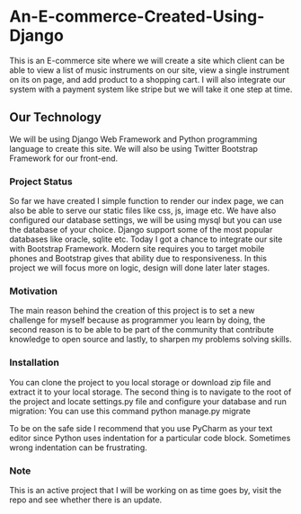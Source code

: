 # An-E-commerce-Created-Using-Django
This is an E-commerce site where we will create  a site which client can be able to view a list of music instruments on our site, view a single instrument on its on page, and add product to a shopping cart.
I will also integrate our system with a payment system like stripe but we will take it one step at time.

## Our Technology
We will be using Django Web Framework and Python programming language to create this site. We will also be using
Twitter Bootstrap Framework for our front-end.

### Project Status
So far we have created I simple function to render our index page, we can also be able to serve our static files
like css, js, image etc. We have also configured our database settings, we will be using mysql but you can use
the database of your choice. Django support some of the most popular databases like oracle, sqlite etc. Today I
got a chance to integrate our site with Bootstrap Framework. Modern site requires you to target mobile phones
and Bootstrap gives that ability due to responsiveness. In this project we will focus more on logic, design will
done later later stages.

### Motivation
The main reason behind the creation of this project is to set a new challenge for myself because as programmer
you learn by doing, the second reason is to be able to be part of the community that contribute knowledge to
open source and lastly, to sharpen my problems solving skills.

### Installation
You can clone the project to you local storage or download zip file and extract it to your local storage.
The second thing is to navigate to the root of the project and locate settings.py file and configure your
database and run migration: You can use this command python manage.py migrate

To be on the safe side I recommend that you use PyCharm as your text editor since Python uses indentation for
a particular code block. Sometimes wrong indentation can be frustrating.

### Note
This is an active project that I will be working on as time goes by, visit the repo and see whether there is
an update.